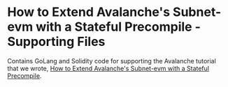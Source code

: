 # How to Extend Avalanche's Subnet-evm with a Stateful Precompile - Supporting Files

Contains GoLang and Solidity code for supporting the Avalanche tutorial that we wrote, [How to Extend Avalanche's Subnet-evm with a Stateful Precompile](https://github.com/ava-labs/avalanche-docs/tree/master/docs/community/tutorials-contest/2022/red-dev-ecrecover-x-chain).